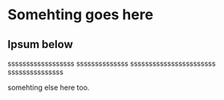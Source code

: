 # Somehting goes here

## Ipsum below
ssssssssssssssssss
ssssssssssssss
sssssssssssssssssssssss
sssssssssssssss

somehting else here too.